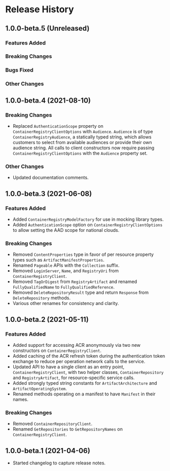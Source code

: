# Release History

## 1.0.0-beta.5 (Unreleased)

### Features Added

### Breaking Changes

### Bugs Fixed

### Other Changes

## 1.0.0-beta.4 (2021-08-10)

### Breaking Changes

- Replaced `AuthenticationScope` property on `ContainerRegistryClientOptions` with `Audience`.  `Audience` is of type `ContainerRegistryAudience`, a statically typed string, which allows customers to select from available audiences or provide their own audience string.  All calls to client constructors now require passing `ContainerRegistryClientOptions` with the `Audience` property set.

### Other Changes

- Updated documentation comments.

## 1.0.0-beta.3 (2021-06-08)

### Features Added

- Added `ContainerRegistryModelFactory` for use in mocking library types.
- Added `AuthenticationScope` option on `ContainerRegistryClientOptions` to allow setting the AAD scope for national clouds.

### Breaking Changes

- Removed `ContentProperties` type in favor of per resource property types such as `ArtifactManifestProperties`.
- Renamed `Pageable` APIs with the `Collection` suffix.
- Removed `LoginServer`, `Name`, and `RegistryUri` from `ContainerRegistryClient`.
- Removed `TagOrDigest` from `RegistryArtifact` and renamed `FullyQualifiedName` to `FullyQualifiedReference`.
- Removed `DeleteRepositoryResult` type and return `Response` from `DeleteRepository` methods.
- Various other renames for consistency and clarity.

## 1.0.0-beta.2 (2021-05-11)

### Features Added

- Added support for accessing ACR anonymously via two new constructors on `ContainerRegistryClient`.
- Added caching of the ACR refresh token during the authentication token exchange to reduce per operation network calls to the service.
- Updated API to have a single client as an entry point, `ContainerRegistryClient`, with two helper classes, `ContainerRepository` and `RegistryArtifact`, for resource-specific service calls.
- Added strongly typed string constants for `ArtifactArchitecture` and `ArtifactOperatingSystem`.
- Renamed methods operating on a manifest to have `Manifest` in their names.

### Breaking Changes

- Removed `ContainerRepositoryClient`.
- Renamed `GetRepositories` to `GetRepositoryNames` on `ContainerRegistryClient`.

## 1.0.0-beta.1 (2021-04-06)

- Started changelog to capture release notes.
